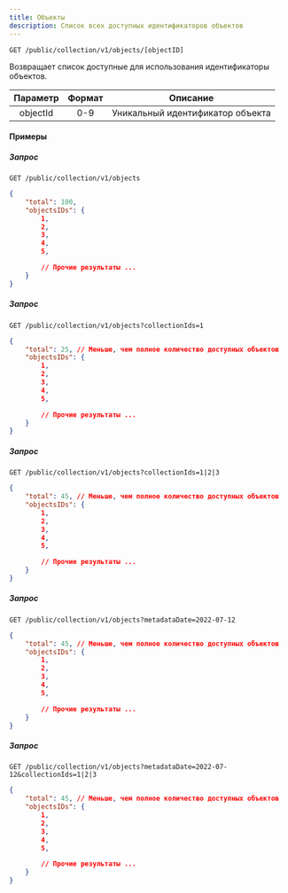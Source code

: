 ```yaml
---
title: Объекты
description: Список всех доступных идентификаторов объектов
---
```


```
GET /public/collection/v1/objects/[objectID]
```

Возвращает список доступные для использования идентификаторы объектов.

| Параметр | Формат |             Описание             |
| :------: | :----: | :------------------------------: |
| objectId |  0-9   | Уникальный идентификатор объекта |

#### Примеры

##### Запрос

```
GET /public/collection/v1/objects
```

```json
{
    "total": 100,
    "objectsIDs": {
        1,
        2,
        3,
        4,
        5,

        // Прочие результаты ...
    }
}
```

##### Запрос

```
GET /public/collection/v1/objects?collectionIds=1
```

```json
{
    "total": 25, // Меньше, чем полное количество доступных объектов
    "objectsIDs": {
        1,
        2,
        3,
        4,
        5,

        // Прочие результаты ...
    }
}
```

##### Запрос

```
GET /public/collection/v1/objects?collectionIds=1|2|3
```

```json
{
    "total": 45, // Меньше, чем полное количество доступных объектов
    "objectsIDs": {
        1,
        2,
        3,
        4,
        5,

        // Прочие результаты ...
    }
}
```

##### Запрос

```
GET /public/collection/v1/objects?metadataDate=2022-07-12
```

```json
{
    "total": 45, // Меньше, чем полное количество доступных объектов
    "objectsIDs": {
        1,
        2,
        3,
        4,
        5,

        // Прочие результаты ...
    }
}
```

##### Запрос

```
GET /public/collection/v1/objects?metadataDate=2022-07-12&collectionIds=1|2|3
```

```json
{
    "total": 45, // Меньше, чем полное количество доступных объектов
    "objectsIDs": {
        1,
        2,
        3,
        4,
        5,

        // Прочие результаты ...
    }
}
```
